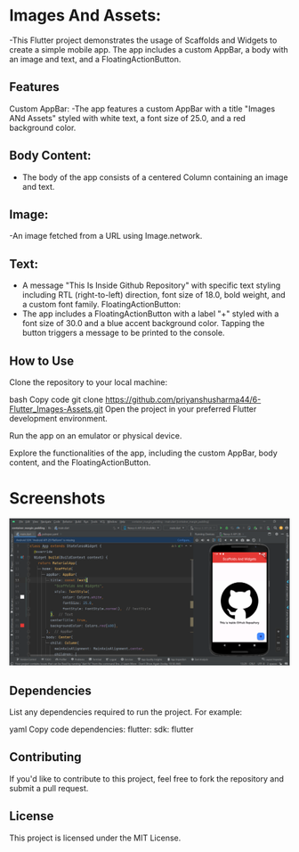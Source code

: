 # Images And Assets:

-This Flutter project demonstrates the usage of Scaffolds and Widgets to create a simple mobile app. The app includes a custom AppBar, a body with an image and text, and a FloatingActionButton.

## Features
Custom AppBar: 
-The app features a custom AppBar with a title "Images ANd Assets" styled with white text, a font size of 25.0, and a red background color.

## Body Content:
- The body of the app consists of a centered Column containing an image and text.

## Image: 
-An image fetched from a URL using Image.network.

## Text:
- A message "This Is Inside Github Repository" with specific text styling including RTL (right-to-left) direction, font size of 18.0, bold weight, and a custom font family.
FloatingActionButton:
- The app includes a FloatingActionButton with a label "+" styled with a font size of 30.0 and a blue accent background color. Tapping the button triggers a message to be printed to the console.

## How to Use
Clone the repository to your local machine:

bash
Copy code
git clone https://github.com/priyanshusharma44/6-Flutter_Images-Assets.git
Open the project in your preferred Flutter development environment.

Run the app on an emulator or physical device.

Explore the functionalities of the app, including the custom AppBar, body content, and the FloatingActionButton.

# Screenshots
![App Screenshot](https://github.com/priyanshusharma44/6-Flutter_Images-Assets/blob/main/Screenshot%202023-12-16%20132032.png)


## Dependencies
List any dependencies required to run the project. For example:

yaml
Copy code
dependencies:
  flutter:
    sdk: flutter

## Contributing
If you'd like to contribute to this project, feel free to fork the repository and submit a pull request.

## License
This project is licensed under the MIT License.
